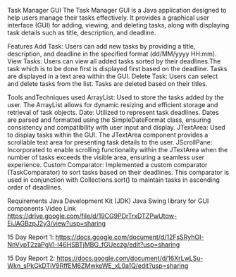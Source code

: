 Task Manager GUI
The Task Manager GUI is a Java application designed to help users manage their tasks effectively. It provides a graphical user interface (GUI) for adding, viewing, and deleting tasks, along with displaying task details such as title, description, and deadline.

Features
Add Task: Users can add new tasks by providing a title, description, and deadline in the specified format (dd/MM/yyyy HH:mm).
View Tasks: Users can view all added tasks sorted by their deadlines.The task which is to be done first is displayed first based on the deadline. Tasks are displayed in a text area within the GUI.
Delete Task: Users can select and delete tasks from the list. Tasks are deleted based on their titles.


Tools andTechniques used
ArrayList: Used to store the tasks added by the user. The ArrayList allows for dynamic resizing and efficient storage and retrieval of task objects.
Date: Utilized to represent task deadlines. Dates are parsed and formatted using the SimpleDateFormat class, ensuring consistency and compatibility with user input and display.
JTextArea: Used to display tasks within the GUI. The JTextArea component provides a scrollable text area for presenting task details to the user.
JScrollPane: Incorporated to enable scrolling functionality within the JTextArea when the number of tasks exceeds the visible area, ensuring a seamless user experience.
Custom Comparator: Implemented a custom comparator (TaskComparator) to sort tasks based on their deadlines. This comparator is used in conjunction with Collections.sort() to maintain tasks in ascending order of deadlines.


Requirements
Java Development Kit (JDK) 
Java Swing library for GUI components
Video Link
https://drive.google.com/file/d/19CG9PDrTrxDTZPwUtqw-EiJAGBzpJ2y3/view?usp=sharing






15 Day Report 1:
https://docs.google.com/document/d/12FsSRyhOI-NnVypT2zaPgVI-l46HSBTjMBG_fGUeczg/edit?usp=sharing

15 Day Report 2:
https://docs.google.com/document/d/16XrLwLSu-Wkn_sPkGkDTiV9RffEM6ZMwkeWE_xL0a1Q/edit?usp=sharing
